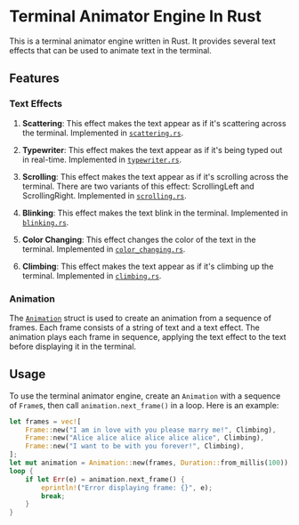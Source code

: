 # Terminal Animator Engine In Rust

This is a terminal animator engine written in Rust. It provides several text effects that can be used to animate text in the terminal.

## Features

### Text Effects

1. **Scattering**: This effect makes the text appear as if it's scattering across the terminal. Implemented in [`scattering.rs`](src/text_effects/scattering.rs).

2. **Typewriter**: This effect makes the text appear as if it's being typed out in real-time. Implemented in [`typewriter.rs`](src/text_effects/typewriter.rs).

3. **Scrolling**: This effect makes the text appear as if it's scrolling across the terminal. There are two variants of this effect: ScrollingLeft and ScrollingRight. Implemented in [`scrolling.rs`](src/text_effects/scrolling.rs).

4. **Blinking**: This effect makes the text blink in the terminal. Implemented in [`blinking.rs`](src/text_effects/blinking.rs).

5. **Color Changing**: This effect changes the color of the text in the terminal. Implemented in [`color_changing.rs`](src/text_effects/color_changing.rs).

6. **Climbing**: This effect makes the text appear as if it's climbing up the terminal. Implemented in [`climbing.rs`](src/text_effects/climbing.rs).

### Animation

The [`Animation`](src/structs/animation.rs) struct is used to create an animation from a sequence of frames. Each frame consists of a string of text and a text effect. The animation plays each frame in sequence, applying the text effect to the text before displaying it in the terminal.

## Usage

To use the terminal animator engine, create an `Animation` with a sequence of `Frame`s, then call `animation.next_frame()` in a loop. Here is an example:

```rs
let frames = vec![
    Frame::new("I am in love with you please marry me!", Climbing),
    Frame::new("Alice alice alice alice alice alice", Climbing),
    Frame::new("I want to be with you forever!", Climbing),
];
let mut animation = Animation::new(frames, Duration::from_millis(100));
loop {
    if let Err(e) = animation.next_frame() {
        eprintln!("Error displaying frame: {}", e);
        break;
    }
}